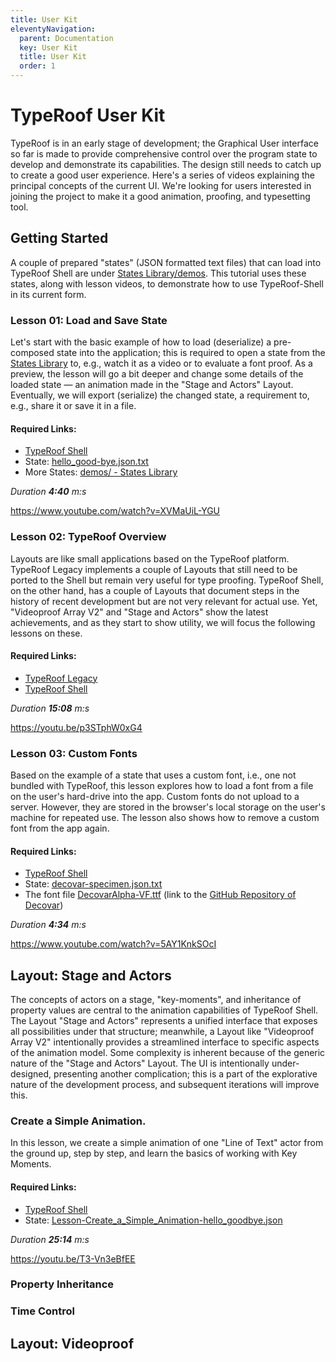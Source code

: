 ```yaml
---
title: User Kit
eleventyNavigation:
  parent: Documentation
  key: User Kit
  title: User Kit
  order: 1
---
```


# TypeRoof User Kit

TypeRoof is in an early stage of development; the Graphical
User interface so far is made to provide comprehensive control over the
program state to develop and demonstrate its capabilities. The design
still needs to catch up to create a good user experience.
Here's a series of videos explaining the principal concepts of the
current UI. We're looking for users interested in joining the
project to make it a good animation, proofing, and typesetting tool.

## Getting Started

A couple of prepared "states" (JSON formatted text files) that can load
into TypeRoof Shell are under [States Library/demos](/docs/states_lib/demos).
This tutorial uses these states, along with lesson videos, to demonstrate
how to use TypeRoof-Shell in its current form.

### Lesson 01: Load and Save State

Let's start with the basic example of how to load (deserialize) a pre-composed
state into the application; this is required to open a state from the
[States Library](/docs/states_lib) to, e.g., watch it as a video or to
evaluate a font proof. As a preview, the lesson will go a bit deeper and
change some details of the loaded state — an animation made in the "Stage
and Actors" Layout. Eventually, we will export (serialize) the changed
state, a requirement to, e.g., share it or save it in a file.

#### Required Links:
 * [TypeRoof Shell](/shell)
 * State: [hello_good-bye.json.txt](/docs/states_lib/demos/hello_good-bye.json.txt)
 * More States: [demos/ - States Library](/docs/states_lib/demos/)

*Duration **4:40** m:s*

https://www.youtube.com/watch?v=XVMaUiL-YGU

### Lesson 02: TypeRoof Overview

Layouts are like small applications based on the TypeRoof platform.
TypeRoof Legacy implements a couple of Layouts that still need to be ported
to the Shell but remain very useful for type proofing. TypeRoof Shell,
on the other hand, has a couple of Layouts that document steps in the
history of recent development but are not very relevant for actual use.
Yet, "Videoproof Array V2" and "Stage and Actors" show the latest
achievements, and as they start to show utility, we will focus the
following lessons on these.

#### Required Links:
 * [TypeRoof Legacy](/legacy)
 * [TypeRoof Shell](/shell)

*Duration  **15:08** m:s*

https://youtu.be/p3STphW0xG4

### Lesson 03: Custom Fonts

Based on the example of a state that uses a custom font, i.e., one not
bundled with TypeRoof, this lesson explores how to load a font from a
file on the user's hard-drive into the app. Custom fonts do not upload to
a server. However, they are stored in the browser's local storage on the user's
machine for repeated use. The lesson also shows how to remove a custom font
from the app again.

#### Required Links:
 * [TypeRoof Shell](/shell)
 * State: [decovar-specimen.json.txt](/docs/states_lib/demos/decovar-specimen.json.txt)
 * The font file [DecovarAlpha-VF.ttf](https://github.com/googlefonts/decovar/raw/refs/heads/master/fonts/DecovarAlpha-VF.ttf)
   (link to the [GitHub Repository of Decovar](https://github.com/googlefonts/decovar))

*Duration **4:34** m:s*

https://www.youtube.com/watch?v=5AY1KnkSOcI

## Layout: Stage and Actors

The concepts of actors on a stage, "key-moments", and inheritance of
property values are central to the animation capabilities of TypeRoof
Shell. The Layout "Stage and Actors" represents a unified interface that
exposes all possibilities under that structure; meanwhile, a Layout like
"Videoproof Array V2" intentionally provides a streamlined interface to
specific aspects of the animation model. Some complexity is inherent
because of the generic nature of the "Stage and Actors" Layout. The UI is
intentionally under-designed, presenting another complication; this is a
part of the explorative nature of the development process, and subsequent
iterations will improve this.

### Create a Simple Animation.

In this lesson, we create a simple animation of one "Line of Text" actor
from the ground up, step by step, and learn the basics of working with
Key Moments.

#### Required Links:
 * [TypeRoof Shell](/shell)
 * State: [Lesson-Create_a_Simple_Animation-hello_goodbye.json](/docs/states_lib/demos/Lesson-Create_a_Simple_Animation-hello_goodbye.json)

*Duration **25:14** m:s*

https://youtu.be/T3-Vn3eBfEE

### Property Inheritance

### Time Control

## Layout: Videoproof
